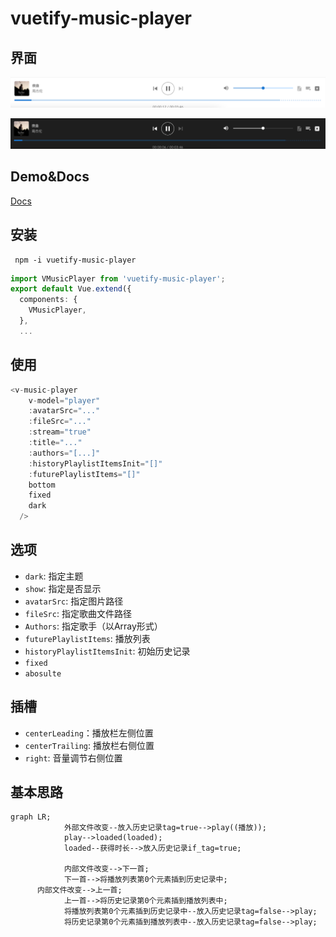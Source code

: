 # vuetify-music-player

## 界面

![image-20210625152524137](./public/README/image-20210625152524137.png)

![image-20210625152541462](./public/README/image-20210625152541462.png)

## Demo&Docs

[Docs]()

## 安装

```shell
 npm -i vuetify-music-player
```

```typescript
import VMusicPlayer from 'vuetify-music-player';
export default Vue.extend({
  components: {
    VMusicPlayer,
  },
  ...
```

## 使用

```typescript
<v-music-player
    v-model="player"
    :avatarSrc="..."
    :fileSrc="..."
    :stream="true"
    :title="..."
    :authors="[...]"
    :historyPlaylistItemsInit="[]"
    :futurePlaylistItems="[]"
    bottom
    fixed
    dark
  />
```

## 选项

* `dark`: 指定主题
* `show`: 指定是否显示
* `avatarSrc`: 指定图片路径
* `fileSrc`: 指定歌曲文件路径
* `Authors`: 指定歌手（以Array形式）
* `futurePlaylistItems`: 播放列表
* `historyPlaylistItemsInit`: 初始历史记录
* `fixed`
* `abosulte`

## 插槽

* `centerLeading`：播放栏左侧位置
* `centerTrailing`: 播放栏右侧位置
* `right`: 音量调节右侧位置


## 基本思路
```mermaid
graph LR;
			外部文件改变--放入历史记录tag=true-->play((播放));
			play-->loaded(loaded);
			loaded--获得时长-->放入历史记录if_tag=true;
			
			内部文件改变-->下一首;
			下一首-->将播放列表第0个元素插到历史记录中;
      内部文件改变-->上一首;
			上一首-->将历史记录第0个元素插到播放列表中;
			将播放列表第0个元素插到历史记录中--放入历史记录tag=false-->play;
			将历史记录第0个元素插到播放列表中--放入历史记录tag=false-->play;
```

